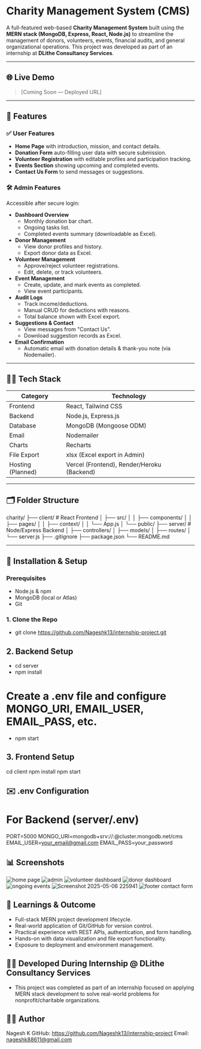 # Charity Management System (CMS)

A full-featured web-based **Charity Management System** built using the **MERN stack (MongoDB, Express, React, Node.js)** to streamline the management of donors, volunteers, events, financial audits, and general organizational operations. This project was developed as part of an internship at **DLithe Consultancy Services**.

---

## 🌐 Live Demo

> [Coming Soon — Deployed URL]

---

## 📌 Features

### ✅ User Features
- **Home Page** with introduction, mission, and contact details.
- **Donation Form** auto-filling user data with secure submission.
- **Volunteer Registration** with editable profiles and participation tracking.
- **Events Section** showing upcoming and completed events.
- **Contact Us Form** to send messages or suggestions.

### 🛠️ Admin Features
Accessible after secure login:
- **Dashboard Overview**
  - Monthly donation bar chart.
  - Ongoing tasks list.
  - Completed events summary (downloadable as Excel).
- **Donor Management**
  - View donor profiles and history.
  - Export donor data as Excel.
- **Volunteer Management**
  - Approve/reject volunteer registrations.
  - Edit, delete, or track volunteers.
- **Event Management**
  - Create, update, and mark events as completed.
  - View event participants.
- **Audit Logs**
  - Track income/deductions.
  - Manual CRUD for deductions with reasons.
  - Total balance shown with Excel export.
- **Suggestions & Contact**
  - View messages from "Contact Us".
  - Download suggestion records as Excel.
- **Email Confirmation**
  - Automatic email with donation details & thank-you note (via Nodemailer).

---

## 🧑‍💻 Tech Stack

| Category     | Technology                    |
|--------------|-------------------------------|
| Frontend     | React, Tailwind CSS           |
| Backend      | Node.js, Express.js           |
| Database     | MongoDB (Mongoose ODM)        |
| Email        | Nodemailer                    |
| Charts       | Recharts                      |
| File Export  | xlsx (Excel export in Admin)  |
| Hosting (Planned) | Vercel (Frontend), Render/Heroku (Backend) |

---

## 🗂️ Folder Structure

charity/
├── client/ # React Frontend
│ ├── src/
│ │ ├── components/
│ │ ├── pages/
│ │ ├── context/
│ │ └── App.js
│ └── public/
├── server/ # Node/Express Backend
│ ├── controllers/
│ ├── models/
│ ├── routes/
│ └── server.js
├── .gitignore
├── package.json
└── README.md

---

## 🔧 Installation & Setup

### Prerequisites
- Node.js & npm
- MongoDB (local or Atlas)
- Git

### 1. Clone the Repo

- git clone https://github.com/Nageshk13/internship-project.git

## 2. Backend Setup

- cd server
- npm install
# Create a .env file and configure MONGO_URI, EMAIL_USER, EMAIL_PASS, etc.
- npm start

## 3. Frontend Setup

cd client
npm install
npm start

## ✉️ .env Configuration

# For Backend (server/.env)
PORT=5000
MONGO_URI=mongodb+srv://<username>:<password>@cluster.mongodb.net/cms
EMAIL_USER=your_email@gmail.com
EMAIL_PASS=your_password

## 📊 Screenshots
![home page](https://github.com/user-attachments/assets/dfca136a-1168-4098-b044-62388fddd617)
![admin](https://github.com/user-attachments/assets/d8b2fbb3-e3f4-467b-8d55-ceba925d1ced)
![volunteer dashboard](https://github.com/user-attachments/assets/cd966575-80c9-4234-8038-471bfbed04b8)
![donor dashboard](https://github.com/user-attachments/assets/9252aaa0-e5fc-4f8c-a7e2-1d79e72f5742)
![ongoing events](https://github.com/user-attachments/assets/7af1efa3-a786-4b44-a27e-d8b697c16399)
![Screenshot 2025-05-06 225941](https://github.com/user-attachments/assets/7d430671-4dca-4226-890c-85beae4e7e53)
![footer   contact form](https://github.com/user-attachments/assets/108c987a-dc87-4fc2-b60b-fb8c7deda176)

## 🧠 Learnings & Outcome
- Full-stack MERN project development lifecycle.
- Real-world application of Git/GitHub for version control.
- Practical experience with REST APIs, authentication, and form handling.
- Hands-on with data visualization and file export functionality.
- Exposure to deployment and environment management.

## 👨‍🏫 Developed During Internship @ DLithe Consultancy Services
- This project was completed as part of an internship focused on applying MERN stack development to solve real-world problems for nonprofit/charitable organizations.

## 🙋‍♂️ Author
Nagesh K
GitHub: https://github.com/Nageshk13/internship-project
Email: nageshk88611@gmail.com








